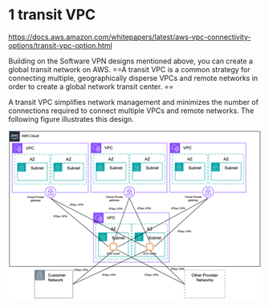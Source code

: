 


# 1 transit VPC

https://docs.aws.amazon.com/whitepapers/latest/aws-vpc-connectivity-options/transit-vpc-option.html

Building on the Software VPN designs mentioned above, you can create a global transit network on AWS. 
==A transit VPC is a common strategy for connecting multiple, geographically disperse VPCs and remote networks in order to create a global network transit center. ==
 
A transit VPC simplifies network management and minimizes the number of connections required to connect multiple VPCs and remote networks. The following figure illustrates this design. 


![](image/transit-vpc.png)



